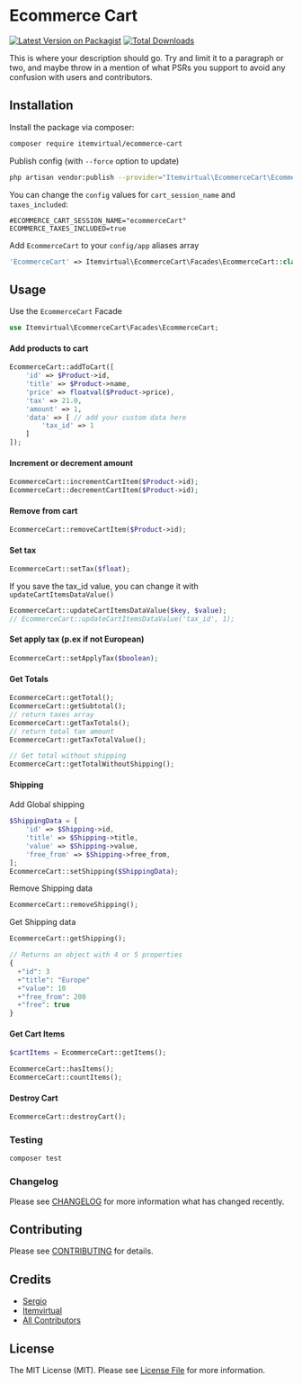 # Ecommerce Cart

[![Latest Version on Packagist](https://img.shields.io/packagist/v/itemvirtual/ecommerce-cart.svg?style=flat-square)](https://packagist.org/packages/itemvirtual/ecommerce-cart)
[![Total Downloads](https://img.shields.io/packagist/dt/itemvirtual/ecommerce-cart.svg?style=flat-square)](https://packagist.org/packages/itemvirtual/ecommerce-cart)

This is where your description should go. Try and limit it to a paragraph or two, and maybe throw in a mention of what PSRs you support to avoid any confusion with users and contributors.

## Installation

Install the package via composer:

```bash
composer require itemvirtual/ecommerce-cart
```

Publish config (with `--force` option to update)

``` bash
php artisan vendor:publish --provider="Itemvirtual\EcommerceCart\EcommerceCartServiceProvider" --tag=config
```

You can change the `config` values for `cart_session_name` and `taxes_included`:

```dotenv
#ECOMMERCE_CART_SESSION_NAME="ecommerceCart"
ECOMMERCE_TAXES_INCLUDED=true
```

Add `EcommerceCart` to your `config/app` aliases array

```php
'EcommerceCart' => Itemvirtual\EcommerceCart\Facades\EcommerceCart::class,
```

## Usage

Use the `EcommerceCart` Facade

```php
use Itemvirtual\EcommerceCart\Facades\EcommerceCart;
```

#### Add products to cart

```php
EcommerceCart::addToCart([
    'id' => $Product->id,
    'title' => $Product->name,
    'price' => floatval($Product->price),
    'tax' => 21.0,
    'amount' => 1,
    'data' => [ // add your custom data here
        'tax_id' => 1
    ]
]);
```

#### Increment or decrement amount

```php
EcommerceCart::incrementCartItem($Product->id);
EcommerceCart::decrementCartItem($Product->id);
```

#### Remove from cart

```php
EcommerceCart::removeCartItem($Product->id);
```

#### Set tax

```php
EcommerceCart::setTax($float);
```

If you save the tax_id value, you can change it with `updateCartItemsDataValue()`

```php
EcommerceCart::updateCartItemsDataValue($key, $value);
// EcommerceCart::updateCartItemsDataValue('tax_id', 1);
```

#### Set apply tax (p.ex if not European)

```php
EcommerceCart::setApplyTax($boolean);
```

#### Get Totals

```php
EcommerceCart::getTotal();
EcommerceCart::getSubtotal();
// return taxes array
EcommerceCart::getTaxTotals();
// return total tax amount
EcommerceCart::getTaxTotalValue();

// Get total without shipping
EcommerceCart::getTotalWithoutShipping();
```

#### Shipping

Add Global shipping

```php
$ShippingData = [
    'id' => $Shipping->id,
    'title' => $Shipping->title,
    'value' => $Shipping->value,
    'free_from' => $Shipping->free_from,
];
EcommerceCart::setShipping($ShippingData);
```

Remove Shipping data

```php
EcommerceCart::removeShipping();
```

Get Shipping data

```php
EcommerceCart::getShipping();

// Returns an object with 4 or 5 properties
{
  +"id": 3
  +"title": "Europe"
  +"value": 10
  +"free_from": 200
  +"free": true
}
```

#### Get Cart Items

```php
$cartItems = EcommerceCart::getItems();

EcommerceCart::hasItems();
EcommerceCart::countItems();

```

#### Destroy Cart

```php
EcommerceCart::destroyCart();
```

### Testing

```bash
composer test
```

### Changelog

Please see [CHANGELOG](CHANGELOG.md) for more information what has changed recently.

## Contributing

Please see [CONTRIBUTING](CONTRIBUTING.md) for details.

## Credits

- [Sergio](https://github.com/sergio-item)
- [Itemvirtual](https://github.com/itemvirtual)
- [All Contributors](../../contributors)

## License

The MIT License (MIT). Please see [License File](LICENSE.md) for more information.